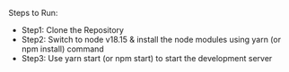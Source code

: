 Steps to Run:
- Step1: Clone the Repository
- Step2: Switch to node v18.15 & install the node modules using yarn (or npm install) command
- Step3: Use yarn start (or npm start) to start the development server

